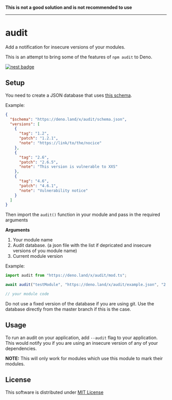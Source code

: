 **This is not a good solution and is not recommended to use**

---

# audit

Add a notification for insecure versions of your modules.

This is an attempt to bring some of the features of `npm audit` to Deno.

 [![nest badge](https://nest.land/badge.svg)](https://nest.land/package/audit)

## Setup

You need to create a JSON database that uses [this schema](schema.json).

Example:

```json
{
  "$schema": "https://deno.land/x/audit/schema.json",
  "versions": [
    {
      "tag": "1.2",
      "patch": "1.2.1",
      "note": "https://link/to/the/nocice"
    },
    {
      "tag": "2.6",
      "patch": "2.6.5",
      "note": "This version is vulnerable to XXS"
    },
    {
      "tag": "4.6",
      "patch": "4.6.1",
      "note": "Vulnerability notice"
    }
  ]
}
```

Then import the `audit()` function in your module and pass in the required arguments

**Arguments**

1. Your module name
2. Audit database. (a json file with the list if depricated and insecure versions of you module name)
3. Current module version

Example:

```js
import audit from "https://deno.land/x/audit/mod.ts";

await audit("testModule", "https://deno.land/x/audit/example.json", "2.6");

// your module code
```

Do not use a fixed version of the database if you are using git. Use the database directly from the master branch if this is the case.

## Usage

To run an audit on your application, add `--audit` flag to your application. This would notify you if you are using an insecure version of any of your dependencies.

**NOTE:** This will only work for modules which use this module to mark their modules.

## License

This software is distributed under [MIT License](LICENSE)

